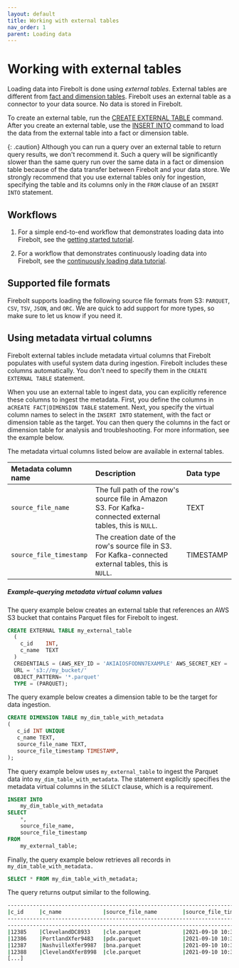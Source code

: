 ```yaml
---
layout: default
title: Working with external tables
nav_order: 1
parent: Loading data
---
```


# Working with external tables

Loading data into Firebolt is done using *external tables*. External tables are different from [fact and dimension tables](../working-with-tables.md). Firebolt uses an external table as a connector to your data source. No data is stored in Firebolt.

To create an external table, run the [CREATE EXTERNAL TABLE](../sql-reference/commands/ddl-commands.md#create-external-table) command. After you create an external table, use the [INSERT INTO](../sql-reference/commands/dml-commands.md#insert-into) command to load the data from the external table into a fact or dimension table.

{: .caution}
Although you can run a query over an external table to return query results, we don't recommend it. Such a query will be significantly slower than the same query run over the same data in a fact or dimension table because of the data transfer between Firebolt and your data store. We strongly recommend that you use external tables only for ingestion, specifying the table and its columns only in the `FROM` clause of an `INSERT INTO` statement.

## Workflows

1. For a simple end-to-end workflow that demonstrates loading data into Firebolt, see the [getting started tutorial](../getting-started.html).  

2. For a workflow that demonstrates continuously loading data into Firebolt, see the [continuously loading data tutorial](continuously-loading-data.md).

## Supported file formats

Firebolt supports loading the following source file formats from S3: `PARQUET`, `CSV`, `TSV`, `JSON`, and `ORC`. We are quick to add support for more types, so make sure to let us know if you need it.

## Using metadata virtual columns

Firebolt external tables include metadata virtual columns that Firebolt populates with useful system data during ingestion. Firebolt includes these columns automatically. You don't need to specify them in the `CREATE EXTERNAL TABLE` statement.

When you use an external table to ingest data, you can explicitly reference these columns to ingest the metadata. First, you define the columns in a`CREATE FACT|DIMENSION TABLE` statement. Next, you specify the virtual column names to select in the `INSERT INTO` statement, with the fact or dimension table as the target. You can then query the columns in the fact or dimension table for analysis and troubleshooting. For more information, see the example below.

The metadata virtual columns listed below are available in external tables.

| Metadata column name | Description | Data type |
| :--- | :--- | :--- |
| `source_file_name` | The full path of the row's source file in Amazon S3. For Kafka-connected external tables, this is `NULL`. | TEXT |
| `source_file_timestamp` | The creation date of the row's source file in S3. For Kafka-connected external tables, this is `NULL`. | TIMESTAMP |

##### Example&ndash;querying metadata virtual column values

The query example below creates an external table that references an AWS S3 bucket that contains Parquet files for Firebolt to ingest.

```sql
CREATE EXTERNAL TABLE my_external_table
  (
    c_id    INT,
    c_name  TEXT
  )
  CREDENTIALS = (AWS_KEY_ID = 'AKIAIOSFODNN7EXAMPLE' AWS_SECRET_KEY = 'wJalrXUtnFEMI/K7MDENG/bPxRfiCYEXAMPLEKEY')
  URL = 's3://my_bucket/'
  OBJECT_PATTERN= '*.parquet'
  TYPE = (PARQUET);
```

The query example below creates a dimension table to be the target for data ingestion.

```sql
CREATE DIMENSION TABLE my_dim_table_with_metadata
(
   c_id INT UNIQUE
   c_name TEXT,
   source_file_name TEXT,
   source_file_timestamp TIMESTAMP,
);
```

The query example below uses `my_external_table` to ingest the Parquet data into `my_dim_table_with_metadata`. The statement explicitly specifies the metadata virtual columns in the `SELECT` clause, which is a requirement.

```sql
INSERT INTO
    my_dim_table_with_metadata
SELECT
    *,
    source_file_name,
    source_file_timestamp
FROM
    my_external_table;
```

Finally, the query example below retrieves all records in `my_dim_table_with_metadata.`

```sql
SELECT * FROM my_dim_table_with_metadata;
```

The query returns output similar to the following.

```bash
-------------------------------------------------------------------------------
|c_id     |c_name             |source_file_name        |source_file_timestamp
-------------------------------------------------------------------------------
-------------------------------------------------------------------------------
|12385    |ClevelandDC8933    |cle.parquet             |2021-09-10 10:32:03
|12386    |PortlandXfer9483   |pdx.parquet             |2021-09-10 10:32:04
|12387    |NashvilleXfer9987  |bna.parquet             |2021-09-10 10:33:01
|12388    |ClevelandXfer8998  |cle.parquet             |2021-09-10 10:32:03
[...]
```
